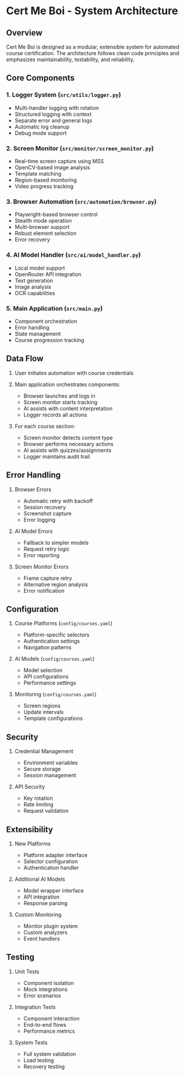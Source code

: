 # Cert Me Boi - System Architecture

## Overview

Cert Me Boi is designed as a modular, extensible system for automated course certification. The architecture follows clean code principles and emphasizes maintainability, testability, and reliability.

## Core Components

### 1. Logger System (`src/utils/logger.py`)
- Multi-handler logging with rotation
- Structured logging with context
- Separate error and general logs
- Automatic log cleanup
- Debug mode support

### 2. Screen Monitor (`src/monitor/screen_monitor.py`) 
- Real-time screen capture using MSS
- OpenCV-based image analysis
- Template matching
- Region-based monitoring
- Video progress tracking

### 3. Browser Automation (`src/automation/browser.py`)
- Playwright-based browser control
- Stealth mode operation
- Multi-browser support
- Robust element selection
- Error recovery

### 4. AI Model Handler (`src/ai/model_handler.py`)
- Local model support
- OpenRouter API integration
- Text generation
- Image analysis
- OCR capabilities

### 5. Main Application (`src/main.py`)
- Component orchestration
- Error handling
- State management
- Course progression tracking

## Data Flow

1. User initiates automation with course credentials
2. Main application orchestrates components:
   - Browser launches and logs in
   - Screen monitor starts tracking
   - AI assists with content interpretation
   - Logger records all actions

3. For each course section:
   - Screen monitor detects content type
   - Browser performs necessary actions
   - AI assists with quizzes/assignments
   - Logger maintains audit trail

## Error Handling

1. Browser Errors
   - Automatic retry with backoff
   - Session recovery
   - Screenshot capture
   - Error logging

2. AI Model Errors
   - Fallback to simpler models
   - Request retry logic
   - Error reporting

3. Screen Monitor Errors
   - Frame capture retry
   - Alternative region analysis
   - Error notification

## Configuration

1. Course Platforms (`config/courses.yaml`)
   - Platform-specific selectors
   - Authentication settings
   - Navigation patterns

2. AI Models (`config/courses.yaml`)
   - Model selection
   - API configurations
   - Performance settings

3. Monitoring (`config/courses.yaml`)
   - Screen regions
   - Update intervals
   - Template configurations

## Security

1. Credential Management
   - Environment variables
   - Secure storage
   - Session management

2. API Security
   - Key rotation
   - Rate limiting
   - Request validation

## Extensibility

1. New Platforms
   - Platform adapter interface
   - Selector configuration
   - Authentication handler

2. Additional AI Models
   - Model wrapper interface
   - API integration
   - Response parsing

3. Custom Monitoring
   - Monitor plugin system
   - Custom analyzers
   - Event handlers

## Testing

1. Unit Tests
   - Component isolation
   - Mock integrations
   - Error scenarios

2. Integration Tests
   - Component interaction
   - End-to-end flows
   - Performance metrics

3. System Tests
   - Full system validation
   - Load testing
   - Recovery testing 